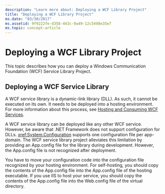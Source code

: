 ```yaml
---
description: "Learn more about: Deploying a WCF Library Project"
title: "Deploying a WCF Library Project"
ms.date: "03/30/2017"
ms.assetid: 9f9222fe-d358-443c-9a49-12c5498e35e7
ms.topic: concept-article
---
```

# Deploying a WCF Library Project

This topic describes how you can deploy a Windows Communication Foundation (WCF) Service Library Project.  
  
## Deploying a WCF Service Library  

 A WCF service library is a dynamic-link library (DLL). As such, it cannot be executed on its own. It needs to be deployed into a hosting environment. For more information about this process, see [Hosting and Consuming WCF Services](/previous-versions/dotnet/articles/bb332338(v=msdn.10)).  
  
 A WCF service library can be deployed like any other WCF service. However, be aware that .NET Framework does not support configuration for DLLs. <xref:System.Configuration> supports one configuration file per app-domain. The WCF service library project alleviates this limitation by providing an App.config file for the library during development. However, the App.config file is not recognized after deployment.  
  
 You have to move your configuration code into the configuration file recognized by your hosting environment. For self-hosting, you should copy the contents of the App.config file into the App.config file of the hosting executable. If you use IIS to host your service, you should copy the contents of the App.config file into the Web.config file of the virtual directory.
